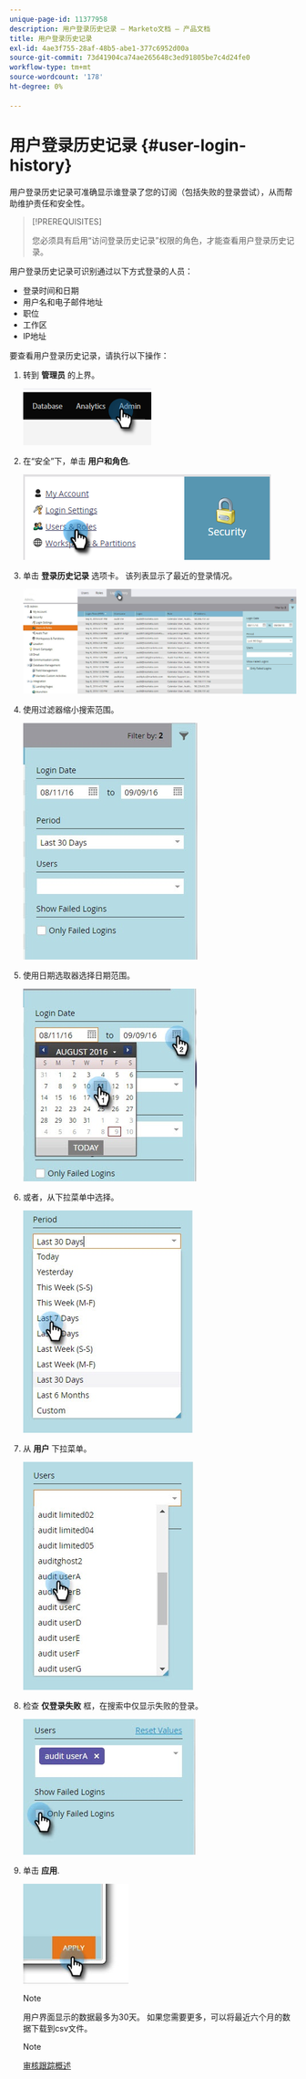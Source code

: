 ```yaml
---
unique-page-id: 11377958
description: 用户登录历史记录 — Marketo文档 — 产品文档
title: 用户登录历史记录
exl-id: 4ae3f755-28af-48b5-abe1-377c6952d00a
source-git-commit: 73d41904ca74ae265648c3ed91805be7c4d24fe0
workflow-type: tm+mt
source-wordcount: '178'
ht-degree: 0%

---
```


# 用户登录历史记录 {#user-login-history}

用户登录历史记录可准确显示谁登录了您的订阅（包括失败的登录尝试），从而帮助维护责任和安全性。

>[!PREREQUISITES]
>
>您必须具有启用“访问登录历史记录”权限的角色，才能查看用户登录历史记录。

用户登录历史记录可识别通过以下方式登录的人员：

* 登录时间和日期
* 用户名和电子邮件地址
* 职位
* 工作区
* IP地址

要查看用户登录历史记录，请执行以下操作：

1. 转到 **管理员** 的上界。

   ![](assets/user-login-history-1.png)

1. 在“安全”下，单击 **用户和角色**.

   ![](assets/user-login-history-2.png)

1. 单击 **登录历史记录** 选项卡。 该列表显示了最近的登录情况。

   ![](assets/user-login-history-3.png)

1. 使用过滤器缩小搜索范围。

   ![](assets/user-login-history-4.png)

1. 使用日期选取器选择日期范围。

   ![](assets/user-login-history-5.png)

1. 或者，从下拉菜单中选择。

   ![](assets/user-login-history-6.png)

1. 从 **用户** 下拉菜单。

   ![](assets/user-login-history-7.png)

1. 检查 **仅登录失败** 框，在搜索中仅显示失败的登录。

   ![](assets/user-login-history-8.png)

1. 单击 **应用**.

   ![](assets/user-login-history-9.png)

   >[!NOTE]
   >
   >用户界面显示的数据最多为30天。 如果您需要更多，可以将最近六个月的数据下载到csv文件。

   >[!NOTE]
   >
   >[审核跟踪概述](/help/marketo/product-docs/administration/audit-trail/audit-trail-overview.md)
